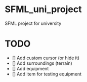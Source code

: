 # SFML_uni_project
SFML project for university

# TODO

- [] Add custom cursor (or hide it)
- [] Add surroundings (terrain)
- [] Add equipment
- [] Add item for testing equipment
